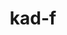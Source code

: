 ---
title: kad-f
github: https://github.com/kad-f
mode: dark
transition: 3s
archetype:
  - Little Bit of Everything
---